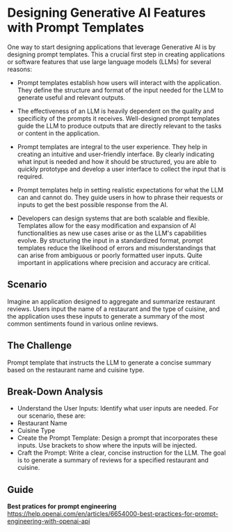 # Designing Generative AI Features with Prompt Templates

One way to start designing applications that leverage Generative AI is by designing prompt templates. 
This a crucial first step in creating applications or software features that use large language models (LLMs) for several reasons:

- Prompt templates establish how users will interact with the application. 
They define the structure and format of the input needed for the LLM to generate useful and relevant outputs.

- The effectiveness of an LLM is heavily dependent on the quality and specificity of the prompts it receives.
  Well-designed prompt templates guide the LLM to produce outputs that are directly relevant to the tasks or content in the application.

- Prompt templates are integral to the user experience. They help in creating an intuitive and user-friendly interface.
  By clearly indicating what input is needed and how it should be structured, you are able to quickly prototype and develop a user interface to collect the input that is required.

- Prompt templates help in setting realistic expectations for what the LLM can and cannot do.
  They guide users in how to phrase their requests or inputs to get the best possible response from the AI.
  
- Developers can design systems that are both scalable and flexible. Templates allow for the easy modification and expansion of AI functionalities as new use cases arise or as the LLM's capabilities evolve.
By structuring the input in a standardized format, prompt templates reduce the likelihood of errors and misunderstandings that can arise from ambiguous or poorly formatted user inputs.
Quite important in applications where precision and accuracy are critical.


## Scenario

Imagine an application designed to aggregate and summarize restaurant reviews. 
Users input the name of a restaurant and the type of cuisine, and the application uses these inputs to generate a summary of the most common sentiments found in various online reviews.

## The Challenge

Prompt template that instructs the LLM to generate a concise summary based on the restaurant name and cuisine type.

## Break-Down Analysis

- Understand the User Inputs: Identify what user inputs are needed. For our scenario, these are:
- Restaurant Name
- Cuisine Type
- Create the Prompt Template: Design a prompt that incorporates these inputs. Use brackets to show where the inputs will be injected.
- Craft the Prompt: Write a clear, concise instruction for the LLM. The goal is to generate a summary of reviews for a specified restaurant and cuisine.

## Guide

**Best pratices for prompt engineering**
https://help.openai.com/en/articles/6654000-best-practices-for-prompt-engineering-with-openai-api
